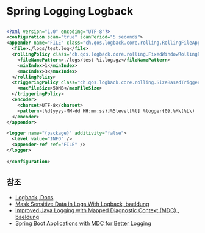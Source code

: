 # Spring Logging Logback

## 

```xml
<?xml version="1.0" encoding="UTF-8"?>
<configuration scan="true" scanPeriod="5 seconds">
<appender name="FILE" class="ch.qos.logback.core.rolling.RollingFileAppender">
  <file>./logs/test.log</file>
  <rollingPolicy class="ch.qos.logback.core.rolling.FixedWindowRollingPolicy">
    <fileNamePattern>./logs/test-%i.log.gz</fileNamePattern>
    <minIndex>1</minIndex>
    <maxIndex>3</maxIndex>
  </rollingPolicy>
  <triggeringPolicy class="ch.qos.logback.core.rolling.SizeBasedTriggeringPolicy">
    <maxFileSize>50MB</maxFileSize>
  </triggeringPolicy>
  <encoder>
    <charset>UTF-8</charset>
    <pattern>[%d{yyyy-MM-dd HH:mm:ss}]%5level[%t] %logger{0}.%M\(%L\) | %msg%n</pattern>
  </encoder>
</appender>

<logger name="{package}" additivity="false">
  <level value="INFO" />
  <appender-ref ref="FILE" />
</logger>
  
</configuration>
```

## 참조

- [Logback, Docs](https://logback.qos.ch/index.html)
- [Mask Sensitive Data in Logs With Logback, baeldung](https://www.baeldung.com/logback-mask-sensitive-data)
- [improved Java Logging with Mapped Diagnostic Context (MDC)
  , baeldung](https://oddblogger.com/spring-boot-mdc-logging)
- [Spring Boot Applications with MDC for Better Logging](https://oddblogger.com/spring-boot-mdc-logging)
